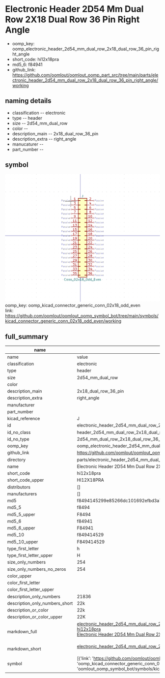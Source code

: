 # Electronic Header 2D54 Mm Dual Row 2X18 Dual Row 36 Pin Right Angle

  
* oomp_key: oomp_electronic_header_2d54_mm_dual_row_2x18_dual_row_36_pin_right_angle 
* short_code: hi12x18pra
* md5_6: f84941  
* github_link: https://github.com/oomlout/oomlout_oomp_part_src/tree/main/parts/electronic_header_2d54_mm_dual_row_2x18_dual_row_36_pin_right_angle/working  
## naming details
* classification -- electronic
* type -- header
* size -- 2d54_mm_dual_row
* color -- 
* description_main -- 2x18_dual_row_36_pin
* description_extra -- right_angle
* manucaturer -- 
* part_number -- 



## symbol

![](symbol/0/working/working_600.png)  
oomp_key: oomp_kicad_connector_generic_conn_02x18_odd_even  
link: https://github.com/oomlout/oomlout_oomp_symbol_bot/tree/main/symbols/kicad_connector_generic_conn_02x18_odd_even/working  


## full_summary
| name | value | 
| --- | --- | 
| name | value | 
| classification | electronic | 
| type | header | 
| size | 2d54_mm_dual_row | 
| color |  | 
| description_main | 2x18_dual_row_36_pin | 
| description_extra | right_angle | 
| manufacturer |  | 
| part_number |  | 
| kicad_reference | J | 
| id | electronic_header_2d54_mm_dual_row_2x18_dual_row_36_pin_right_angle | 
| id_no_class | header_2d54_mm_dual_row_2x18_dual_row_36_pin_right_angle | 
| id_no_type | 2d54_mm_dual_row_2x18_dual_row_36_pin_right_angle | 
| oomp_key | oomp_electronic_header_2d54_mm_dual_row_2x18_dual_row_36_pin_right_angle | 
| github_link | https://github.com/oomlout/oomlout_oomp_part_src/tree/main/parts/electronic_header_2d54_mm_dual_row_2x18_dual_row_36_pin_right_angle/working | 
| directory | parts/electronic_header_2d54_mm_dual_row_2x18_dual_row_36_pin_right_angle | 
| name | Electronic Header 2D54 Mm Dual Row 2X18 Dual Row 36 Pin Right Angle | 
| short_code | hi12x18pra | 
| short_code_upper | HI12X18PRA | 
| distributors | [] | 
| manufacturers | [] | 
| md5 | f8494145299e85266dc101692efbd3a7 | 
| md5_5 | f8494 | 
| md5_5_upper | F8494 | 
| md5_6 | f84941 | 
| md5_6_upper | F84941 | 
| md5_10 | f849414529 | 
| md5_10_upper | F849414529 | 
| type_first_letter | h | 
| type_first_letter_upper | H | 
| size_only_numbers | 254 | 
| size_only_numbers_no_zeros | 254 | 
| color_upper |  | 
| color_first_letter |  | 
| color_first_letter_upper |  | 
| description_only_numbers | 21836 | 
| description_only_numbers_short | 22k | 
| description_or_color | 22k | 
| description_or_color_upper | 22K | 
| markdown_full | [electronic_header_2d54_mm_dual_row_2x18_dual_row_36_pin_right_angle](https://github.com/oomlout/oomlout_oomp_part_src/tree/main/parts/electronic_header_2d54_mm_dual_row_2x18_dual_row_36_pin_right_angle/working)<br>[hi12x18pra](https://github.com/oomlout/oomlout_oomp_part_src/tree/main/parts/electronic_header_2d54_mm_dual_row_2x18_dual_row_36_pin_right_angle/working)<br>[Electronic Header 2D54 Mm Dual Row 2X18 Dual Row 36 Pin Right Angle](https://github.com/oomlout/oomlout_oomp_part_src/tree/main/parts/electronic_header_2d54_mm_dual_row_2x18_dual_row_36_pin_right_angle/working)<br><br> | 
| markdown_short | [electronic_header_2d54_mm_dual_row_2x18_dual_row_36_pin_right_angle](https://github.com/oomlout/oomlout_oomp_part_src/tree/main/parts/electronic_header_2d54_mm_dual_row_2x18_dual_row_36_pin_right_angle/working)<br><br> | 
| symbol | [{'link': 'https://github.com/oomlout/oomlout_oomp_symbol_bot/tree/main/symbols/kicad_connector_generic_conn_02x18_odd_even', 'oomp_key': 'oomp_kicad_connector_generic_conn_02x18_odd_even', 'directory': 'oomlout_oomp_symbol_bot/symbols/kicad_connector_generic_conn_02x18_odd_even//working/working.kicad_sym'}] | 
